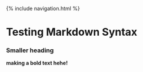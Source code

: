 {% include navigation.html %}

# Testing Markdown Syntax

### Smaller heading 

**making a bold text hehe!**
